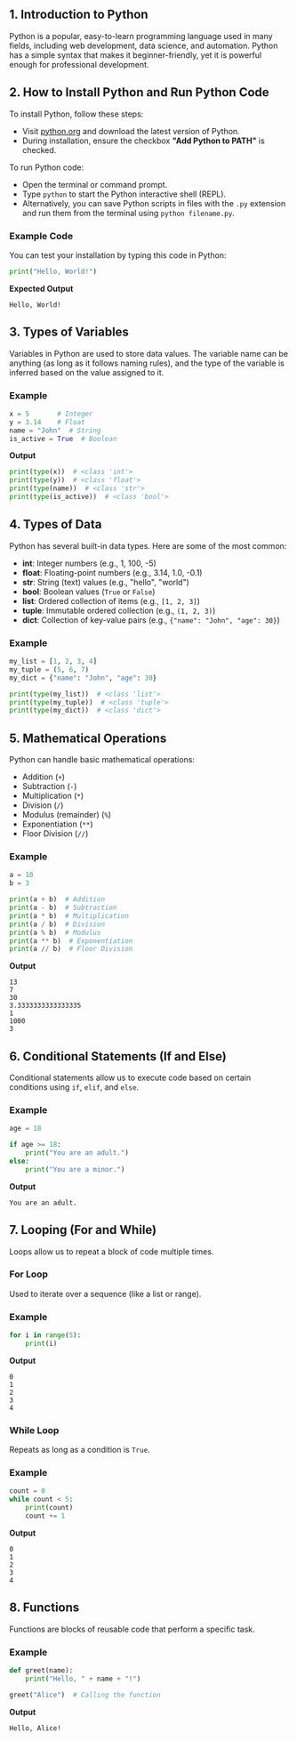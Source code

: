 ## 1. Introduction to Python

Python is a popular, easy-to-learn programming language used in many fields, including web development, data science, and automation. Python has a simple syntax that makes it beginner-friendly, yet it is powerful enough for professional development.

## 2. How to Install Python and Run Python Code

To install Python, follow these steps:

- Visit [python.org](https://www.python.org/downloads/) and download the latest version of Python.
- During installation, ensure the checkbox **"Add Python to PATH"** is checked.

To run Python code:
- Open the terminal or command prompt.
- Type `python` to start the Python interactive shell (REPL).
- Alternatively, you can save Python scripts in files with the `.py` extension and run them from the terminal using `python filename.py`.

### Example Code

You can test your installation by typing this code in Python:

```python
print("Hello, World!")
```

__Expected Output__

```
Hello, World!
```

## 3. Types of Variables

Variables in Python are used to store data values. The variable name can be anything (as long as it follows naming rules), and the type of the variable is inferred based on the value assigned to it.

### Example

```python
x = 5       # Integer
y = 3.14    # Float
name = "John"  # String
is_active = True  # Boolean
```

__Output__

```python
print(type(x))  # <class 'int'>
print(type(y))  # <class 'float'>
print(type(name))  # <class 'str'>
print(type(is_active))  # <class 'bool'>
```

## 4. Types of Data

Python has several built-in data types. Here are some of the most common:

- **int**: Integer numbers (e.g., 1, 100, -5)
- **float**: Floating-point numbers (e.g., 3.14, 1.0, -0.1)
- **str**: String (text) values (e.g., "hello", "world")
- **bool**: Boolean values (`True` or `False`)
- **list**: Ordered collection of items (e.g., `[1, 2, 3]`)
- **tuple**: Immutable ordered collection (e.g., `(1, 2, 3)`)
- **dict**: Collection of key-value pairs (e.g., `{"name": "John", "age": 30}`)

### Example

```python
my_list = [1, 2, 3, 4]
my_tuple = (5, 6, 7)
my_dict = {"name": "John", "age": 30}

print(type(my_list))  # <class 'list'>
print(type(my_tuple))  # <class 'tuple'>
print(type(my_dict))  # <class 'dict'>
```

## 5. Mathematical Operations

Python can handle basic mathematical operations:

- Addition (`+`)
- Subtraction (`-`)
- Multiplication (`*`)
- Division (`/`)
- Modulus (remainder) (`%`)
- Exponentiation (`**`)
- Floor Division (`//`)

### Example

```python
a = 10
b = 3

print(a + b)  # Addition
print(a - b)  # Subtraction
print(a * b)  # Multiplication
print(a / b)  # Division
print(a % b)  # Modulus
print(a ** b)  # Exponentiation
print(a // b)  # Floor Division
```

__Output__

```
13
7
30
3.3333333333333335
1
1000
3
```

## 6. Conditional Statements (If and Else)

Conditional statements allow us to execute code based on certain conditions using `if`, `elif`, and `else`.

### Example

```python
age = 18

if age >= 18:
    print("You are an adult.")
else:
    print("You are a minor.")
```

__Output__

```
You are an adult.
```

## 7. Looping (For and While)

Loops allow us to repeat a block of code multiple times.

### For Loop

Used to iterate over a sequence (like a list or range).

### Example

```python
for i in range(5):
    print(i)
```

__Output__

```
0
1
2
3
4
```

### While Loop

Repeats as long as a condition is `True`.

### Example

```python
count = 0
while count < 5:
    print(count)
    count += 1
```

__Output__

```
0
1
2
3
4
```

## 8. Functions

Functions are blocks of reusable code that perform a specific task.

### Example

```python
def greet(name):
    print("Hello, " + name + "!")

greet("Alice")  # Calling the function
```

__Output__

```
Hello, Alice!
```

